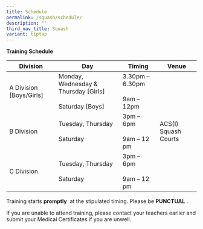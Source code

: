 ```yaml
---
title: Schedule
permalink: /squash/schedule/
description: ""
third_nav_title: Squash
variant: tiptap
---
```

**Training Schedule**

<table>
<thead>
  <tr>
    <th>Division</th>
    <th>Day</th>
    <th>Timing</th>
    <th>Venue</th>
  </tr>
</thead>
<tbody>
  <tr>
    <td>A Division [Boys/Girls]</td>
    <td>Monday, Wednesday &amp; Thursday [Girls]<br><br>Saturday [Boys]</td>
    <td>3.30pm – 6.30pm<br><br>9am – 12pm</td>
    <td rowspan="3">ACS(I) Squash Courts</td>
  </tr>
  <tr>
    <td>B Division</td>
    <td>Tuesday, Thursday<br><br>Saturday</td>
    <td>3pm – 6pm<br><br>9am – 12 pm</td>
  </tr>
  <tr>
    <td>C Division</td>
    <td>Tuesday, Thursday<br><br>Saturday</td>
    <td>3pm – 6pm<br><br>9am – 12 pm</td>
  </tr>
</tbody>
</table>

Training starts&nbsp;**promptly**&nbsp;&nbsp;at the stipulated timing. Please be&nbsp;**PUNCTUAL**&nbsp;.

If you are unable to attend training, please contact your teachers earlier and submit your Medical Certificates if you are unwell.